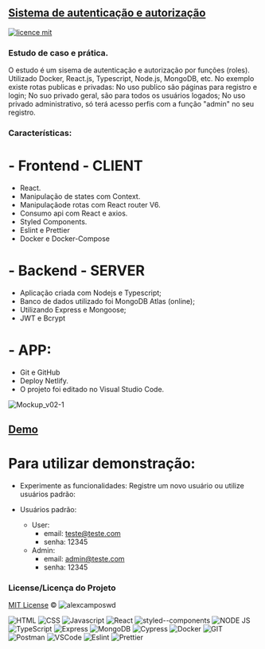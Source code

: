 ## <a href="#">Sistema de autenticação e autorização</a>

[![licence mit](https://img.shields.io/badge/licence-MIT-blue.svg)](https://github.com/alexcamposwd/authentication-and-authorization-system/blob/main/LICENSE)

### Estudo de caso e prática.

O estudo é um sisema de autenticação e autorização por funções (roles).
Utilizado Docker, React.js, Typescript, Node.js, MongoDB, etc.
No exemplo existe rotas publicas e privadas:
No uso publico são páginas para registro e login;
No suo privado geral, são para todos os usuários logados;
No uso privado administrativo, só terá acesso perfis com a função "admin" no seu registro.

### Características:

# - Frontend - CLIENT

- React.
- Manipulação de states com Context.
- Manipulaçãode rotas com React router V6.
- Consumo api com React e axios.
- Styled Components.
- Eslint e Prettier
- Docker e Docker-Compose

# - Backend - SERVER

- Aplicação criada com Nodejs e Typescript;
- Banco de dados utilizado foi MongoDB Atlas (online);
- Utilizando Express e Mongoose;
- JWT e Bcrypt

# - APP:

- Git e GitHub
- Deploy Netlify.
- O projeto foi editado no Visual Studio Code.

![Mockup_v02-1](https://user-images.githubusercontent.com/81717487/177209098-1fadd437-a7fb-4f05-906b-9e1748b0a48f.jpg)

## [Demo](https://authentication-react-wd.netlify.app)

# Para utilizar demonstração:

- Experimente as funcionalidades: Registre um novo usuário ou utilize usuários padrão:

- Usuários padrão:
  - User:
    - email: teste@teste.com
    - senha: 12345
  - Admin:
    - email: admin@teste.com
    - senha: 12345

### License/Licença do Projeto

[MIT License](./LICENSE) © ![alexcamposwd](https://img.shields.io/badge/-alexcamposwd-blue?&style=flat)

![HTML](https://img.shields.io/badge/HTML5-E34F26?style=for-the-badge&logo=html5&logoColor=white)
![CSS](https://img.shields.io/badge/CSS3-1572B6?style=for-the-badge&logo=css3&logoColor=white)
![Javascript](https://img.shields.io/badge/JavaScript-F7DF1E?style=for-the-badge&logo=javascript&logoColor=black)
![React](https://img.shields.io/badge/React-20232A?style=for-the-badge&logo=react&logoColor=61DAFB)
![styled--components](https://img.shields.io/badge/styled--components-DB7093?style=for-the-badge&logo=styled-components&logoColor=white)
![NODE JS](https://img.shields.io/badge/Node.js-339933?style=for-the-badge&logo=nodedotjs&logoColor=white)
![TypeScript](https://img.shields.io/badge/TypeScript-007ACC?style=for-the-badge&logo=typescript&logoColor=white)
![Express](https://img.shields.io/badge/Express.js-000000?style=for-the-badge&logo=express&logoColor=white)
![MongoDB](https://img.shields.io/badge/MongoDB-4EA94B?style=for-the-badge&logo=mongodb&logoColor=white)
![Cypress](https://img.shields.io/badge/Cypress-17202C?style=for-the-badge&logo=cypress&logoColor=white)
![Docker](https://img.shields.io/badge/Docker-2CA5E0?style=for-the-badge&logo=docker&logoColor=white)
![GIT](https://img.shields.io/badge/Git-F05032?style=for-the-badge&logo=git&logoColor=white)
![Postman](https://img.shields.io/badge/Postman-FF6C37?style=for-the-badge&logo=Postman&logoColor=white)
![VSCode](https://img.shields.io/badge/Visual_Studio_Code-0078D4?style=for-the-badge&logo=visual%20studio%20code&logoColor=white)
![Eslint](https://img.shields.io/badge/eslint-3A33D1?style=for-the-badge&logo=eslint&logoColor=white)
![Prettier](https://img.shields.io/badge/prettier-1A2C34?style=for-the-badge&logo=prettier&logoColor=F7BA3E)
